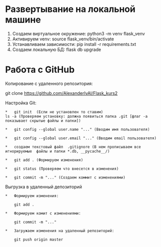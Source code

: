 # Развертывание на локальной машине
1. Создаем виртуальное окружение: python3 -m venv flask_venv
1. Активируем venv: source flask_venv/bin/activate
1. Устанавливаем зависимости: pip install -r requirements.txt
1. Создаем локальную БД: flask db upgrade


# Работа с GitHub
Копирование с удаленного репозитория: 

git clone https://github.com/AlexanderIvAl/Flask_kurs2

Настройка Git:

    *   git init  (Если не установлен то ставим)
    ls -a (Проверяем установку: должна появиться папка .git [флаг -a показывает скрытые файлы и папки])

    *   git config --global user.name "..." (Вводим имя пользователя)

    *   git config --global user.email "..." (Вводим email пользователя)

    *   создаем текстовый файл  .gitignore (В нем прописываем все игнорируемые  файлы и папки *.db, __pycache__/)

    *   git add . (Формируем изменения)

    *   git status (Проверяем что внесется в изменения)

    *   git commit -m "..." (Создаем коммит с изменениями)


Выгрузка в удаленный депозиторий

    *   Формируем изменения: 

        git add .

    *   Формируем комит с изменениями:

        git commit -m "..."

    *   Загружаем изменения на удаленный репозиторий: 

        git push origin master